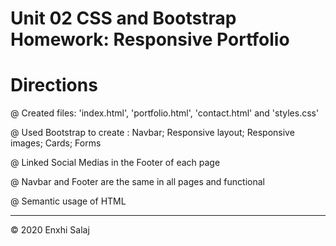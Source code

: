 
# Unit 02 CSS and Bootstrap Homework: Responsive Portfolio


# Directions

 @ Created files: 'index.html', 'portfolio.html', 'contact.html' and 'styles.css'
 
 @ Used Bootstrap to create : Navbar; Responsive layout; Responsive images; Cards; Forms
 
 @ Linked Social Medias in the Footer of each page
 
 @ Navbar and Footer are the same in all pages and functional
 
 @ Semantic usage of HTML
 
 
______________________________________________________________
© 2020 Enxhi Salaj
